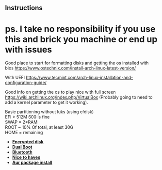 ## Instructions
# ps. I take no responsibility if you use this and brick you machine or end up with issues

Good place to start for formatting disks and getting the os installed with bios https://www.ostechnix.com/install-arch-linux-latest-version/

With UEFI https://www.tecmint.com/arch-linux-installation-and-configuration-guide/

Good info on getting the os to play nice with full screen https://wiki.archlinux.org/index.php/VirtualBox (Probably going to need to add a kernel parameter to get it working).

Basic partitioning without luks (using cfdisk)  
EFI > 512M 600 is fine  
SWAP = 2*RAM  
ROOT ~ 10% Of total, at least 30G  
HOME = remaining  

* [**Encrypted disk**](install/encrypted_disks.md)  
* [**Dual Boot**](install/dual_boot.md)  
* [**Bluetooth**](install/bluetooth.md)  
* [**Nice to haves**](install/nice_to_haves.md)  
* [**Aur package install**](install/aurpkginstall.md)  
